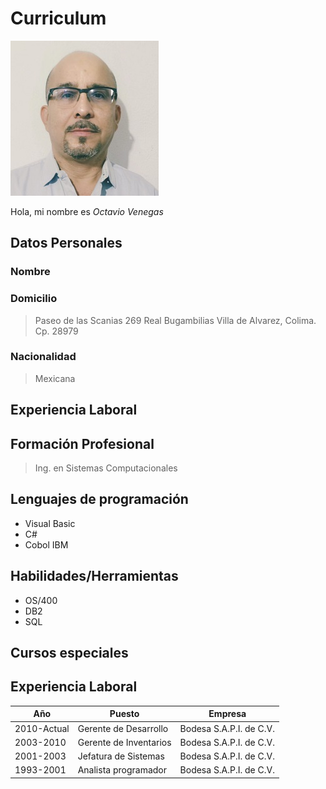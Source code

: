 # Curriculum

![](https://raw.githubusercontent.com/octavene/HerramientasDigitales/master/FotoOctavio.jpg)


Hola, mi nombre es _Octavio Venegas_   


## Datos Personales
### Nombre
### Domicilio
>  Paseo de las Scanias 269  Real Bugambilias  Villa de Alvarez, Colima.  Cp. 28979
### Nacionalidad
>  Mexicana
## Experiencia Laboral

## Formación Profesional
> Ing. en Sistemas Computacionales
## Lenguajes de programación
- Visual Basic
- C#
- Cobol IBM
## Habilidades/Herramientas
- OS/400
- DB2
- SQL
## Cursos especiales

## Experiencia Laboral

| Año | Puesto | Empresa |
|-----|--------|---------|
|2010-Actual | Gerente de Desarrollo | Bodesa S.A.P.I. de C.V. |
|2003-2010 | Gerente de Inventarios| Bodesa S.A.P.I. de C.V. |
|2001-2003 | Jefatura de Sistemas | Bodesa S.A.P.I. de C.V. |
|1993-2001 | Analista programador | Bodesa S.A.P.I. de C.V. |







